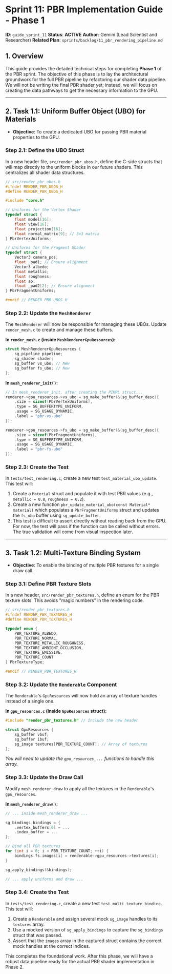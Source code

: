 # Sprint 11: PBR Implementation Guide - Phase 1

**ID**: `guide_sprint_11`
**Status**: **ACTIVE**
**Author**: Gemini (Lead Scientist and Researcher)
**Related Plan**: `sprints/backlog/11_pbr_rendering_pipeline.md`

## 1. Overview

This guide provides the detailed technical steps for completing **Phase 1** of the PBR sprint. The objective of this phase is to lay the architectural groundwork for the full PBR pipeline by refactoring our shader data pipeline. We will not be writing the final PBR shader yet; instead, we will focus on creating the data pathways to get the necessary information to the GPU.

---

## 2. Task 1.1: Uniform Buffer Object (UBO) for Materials

*   **Objective**: To create a dedicated UBO for passing PBR material properties to the GPU.

### Step 2.1: Define the UBO Struct

In a new header file, `src/render_pbr_ubos.h`, define the C-side structs that will map directly to the uniform blocks in our future shaders. This centralizes all shader data structures.

```c
// src/render_pbr_ubos.h
#ifndef RENDER_PBR_UBOS_H
#define RENDER_PBR_UBOS_H

#include "core.h"

// Uniforms for the Vertex Shader
typedef struct {
    float model[16];
    float view[16];
    float projection[16];
    float normal_matrix[9]; // 3x3 matrix
} PbrVertexUniforms;

// Uniforms for the Fragment Shader
typedef struct {
    Vector3 camera_pos;
    float _pad1; // Ensure alignment
    Vector3 albedo;
    float metallic;
    float roughness;
    float ao;
    float _pad2[2]; // Ensure alignment
} PbrFragmentUniforms;

#endif // RENDER_PBR_UBOS_H
```

### Step 2.2: Update the `MeshRenderer`

The `MeshRenderer` will now be responsible for managing these UBOs. Update `render_mesh.c` to create and manage these buffers.

**In `render_mesh.c` (inside `MeshRendererGpuResources`):**
```c
struct MeshRendererGpuResources {
    sg_pipeline pipeline;
    sg_shader shader;
    sg_buffer vs_ubo; // New
    sg_buffer fs_ubo; // New
};
```

**In `mesh_renderer_init()`:**
```c
// In mesh_renderer_init, after creating the PIMPL struct...
renderer->gpu_resources->vs_ubo = sg_make_buffer(&(sg_buffer_desc){
    .size = sizeof(PbrVertexUniforms),
    .type = SG_BUFFERTYPE_UNIFORM,
    .usage = SG_USAGE_DYNAMIC,
    .label = "pbr-vs-ubo"
});

renderer->gpu_resources->fs_ubo = sg_make_buffer(&(sg_buffer_desc){
    .size = sizeof(PbrFragmentUniforms),
    .type = SG_BUFFERTYPE_UNIFORM,
    .usage = SG_USAGE_DYNAMIC,
    .label = "pbr-fs-ubo"
});
```

### Step 2.3: Create the Test

In `tests/test_rendering.c`, create a new test `test_material_ubo_update`. This test will:
1.  Create a `Material` struct and populate it with test PBR values (e.g., `metallic = 0.8`, `roughness = 0.2`).
2.  Create a new function `pbr_update_material_ubo(const Material* material)` which populates a `PbrFragmentUniforms` struct and updates the `fs_ubo` buffer using `sg_update_buffer`.
3.  This test is difficult to assert directly without reading back from the GPU. For now, the test will pass if the function can be called without errors. The true validation will come from visual inspection later.

---

## 3. Task 1.2: Multi-Texture Binding System

*   **Objective**: To enable the binding of multiple PBR textures for a single draw call.

### Step 3.1: Define PBR Texture Slots

In a new header, `src/render_pbr_textures.h`, define an enum for the PBR texture slots. This avoids "magic numbers" in the rendering code.

```c
// src/render_pbr_textures.h
#ifndef RENDER_PBR_TEXTURES_H
#define RENDER_PBR_TEXTURES_H

typedef enum {
    PBR_TEXTURE_ALBEDO,
    PBR_TEXTURE_NORMAL,
    PBR_TEXTURE_METALLIC_ROUGHNESS,
    PBR_TEXTURE_AMBIENT_OCCLUSION,
    PBR_TEXTURE_EMISSIVE,
    PBR_TEXTURE_COUNT
} PbrTextureType;

#endif // RENDER_PBR_TEXTURES_H
```

### Step 3.2: Update the `Renderable` Component

The `Renderable`'s `GpuResources` will now hold an array of texture handles instead of a single one.

**In `gpu_resources.c` (inside `GpuResources` struct):**
```c
#include "render_pbr_textures.h" // Include the new header

struct GpuResources {
    sg_buffer vbuf;
    sg_buffer ibuf;
    sg_image textures[PBR_TEXTURE_COUNT]; // Array of textures
};
```
*You will need to update the `gpu_resources_...` functions to handle this array.*

### Step 3.3: Update the Draw Call

Modify `mesh_renderer_draw` to apply all the textures in the `Renderable`'s `gpu_resources`.

**In `mesh_renderer_draw()`:**
```c
// ... inside mesh_renderer_draw ...

sg_bindings bindings = {
    .vertex_buffers[0] = ...
    .index_buffer = ...
};

// Bind all PBR textures
for (int i = 0; i < PBR_TEXTURE_COUNT; ++i) {
    bindings.fs.images[i] = renderable->gpu_resources->textures[i];
}

sg_apply_bindings(&bindings);

// ... apply uniforms and draw ...
```

### Step 3.4: Create the Test

In `tests/test_rendering.c`, create a new test `test_multi_texture_binding`. This test will:
1.  Create a `Renderable` and assign several mock `sg_image` handles to its `textures` array.
2.  Use a mocked version of `sg_apply_bindings` to capture the `sg_bindings` struct that was passed.
3.  Assert that the `images` array in the captured struct contains the correct mock handles at the correct indices.

This completes the foundational work. After this phase, we will have a robust data pipeline ready for the actual PBR shader implementation in Phase 2.
